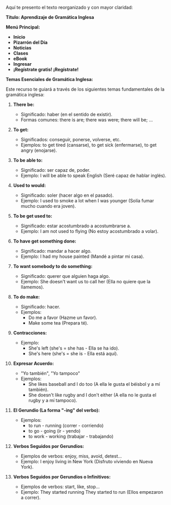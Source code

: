 Aquí te presento el texto reorganizado y con mayor claridad:

**Título: Aprendizaje de Gramática Inglesa**

**Menú Principal:**

*   **Inicio**
*   **Pizarrón del Día**
*   **Noticias**
*   **Clases**
*   **eBook**
*   **Ingresar**
*   **¡Regístrate gratis!   ¡Regístrate!**

**Temas Esenciales de Gramática Inglesa:**

Este recurso te guiará a través de los siguientes temas fundamentales de la gramática inglesa:

1.  **There be:**
    *   Significado: haber (en el sentido de existir).
    *   Formas comunes: there is are; there was were; there will be; ...

2.  **To get:**
    *   Significados: conseguir, ponerse, volverse, etc.
    *   Ejemplos: to get tired (cansarse), to get sick (enfermarse), to get angry (enojarse).

3.  **To be able to:**
    *   Significado: ser capaz de, poder.
    *   Ejemplo: I will be able to speak English (Seré capaz de hablar inglés).

4.  **Used to would:**
    *   Significado: soler (hacer algo en el pasado).
    *   Ejemplo: I used to smoke a lot when I was younger (Solía fumar mucho cuando era joven).

5.  **To be get used to:**
    *   Significado: estar acostumbrado a   acostumbrarse a.
    *   Ejemplo: I am not used to flying (No estoy acostumbrado a volar).

6.  **To have get something done:**
    *   Significado: mandar a hacer algo.
    *   Ejemplo: I had my house painted (Mandé a pintar mi casa).

7.  **To want somebody to do something:**
    *   Significado: querer que alguien haga algo.
    *   Ejemplo: She doesn't want us to call her (Ella no quiere que la llamemos).

8.  **To do make:**
    *   Significado: hacer.
    *   Ejemplos:
        *   Do me a favor (Hazme un favor).
        *   Make some tea (Prepara té).

9.  **Contracciones:**
    *   Ejemplo:
        *   She's left (she's = she has - Ella se ha ido).
        *   She's here (she's = she is - Ella está aquí).

10. **Expresar Acuerdo:**
    *   "Yo también", "Yo tampoco"
    *   Ejemplos:
        *   She likes baseball and I do too (A ella le gusta el béisbol y a mí también).
        *   She doesn't like rugby and I don't either (A ella no le gusta el rugby y a mí tampoco).

11. **El Gerundio (La forma "-ing" del verbo):**
    *   Ejemplos:
        *   to run - running (correr - corriendo)
        *   to go - going (ir - yendo)
        *   to work - working (trabajar - trabajando)

12. **Verbos Seguidos por Gerundios:**
    *   Ejemplos de verbos: enjoy, miss, avoid, detest...
    *   Ejemplo: I enjoy living in New York (Disfruto viviendo en Nueva York).

13. **Verbos Seguidos por Gerundios o Infinitivos:**
    *   Ejemplos de verbos: start, like, stop...
    *   Ejemplo: They started running   They started to run (Ellos empezaron a correr).

